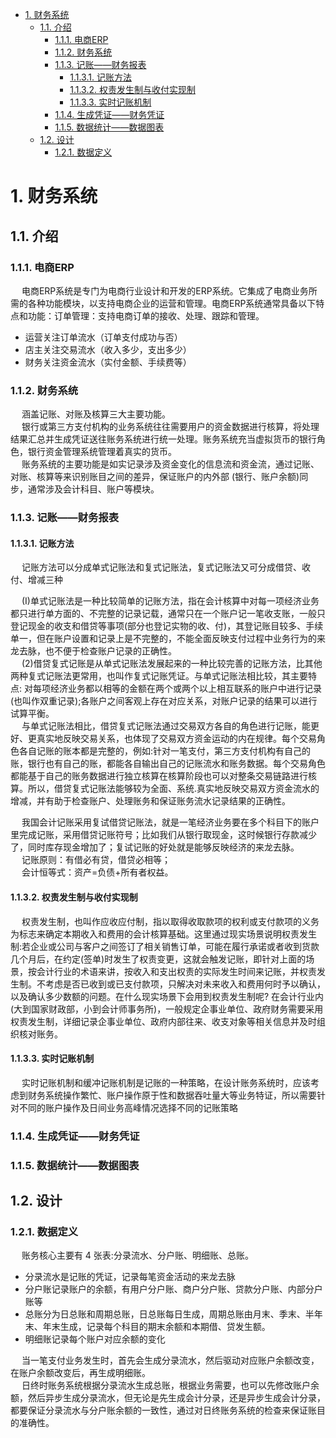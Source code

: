 
<!-- TOC -->

- [1. 财务系统](#1-财务系统)
    - [1.1. 介绍](#11-介绍)
        - [1.1.1. 电商ERP](#111-电商erp)
        - [1.1.2. 财务系统](#112-财务系统)
        - [1.1.3. 记账——财务报表](#113-记账财务报表)
            - [1.1.3.1. 记账方法](#1131-记账方法)
            - [1.1.3.2. 权责发生制与收付实现制](#1132-权责发生制与收付实现制)
            - [1.1.3.3. 实时记账机制](#1133-实时记账机制)
        - [1.1.4. 生成凭证——财务凭证](#114-生成凭证财务凭证)
        - [1.1.5. 数据统计——数据图表](#115-数据统计数据图表)
    - [1.2. 设计](#12-设计)
        - [1.2.1. 数据定义](#121-数据定义)

<!-- /TOC -->

# 1. 财务系统 

## 1.1. 介绍
### 1.1.1. 电商ERP  
&emsp; 电商ERP系统是专门为电商行业设计和开发的ERP系统。它集成了电商业务所需的各种功能模块，以支持电商企业的运营和管理。电商ERP系统通常具备以下特点和功能：订单管理：支持电商订单的接收、处理、跟踪和管理。  

* 运营关注订单流水（订单支付成功与否）
* 店主关注交易流水（收入多少，支出多少）
* 财务关注资金流水（实付金额、手续费等）

### 1.1.2. 财务系统  
&emsp; 涵盖记账、对账及核算三大主要功能。  
&emsp; 银行或第三方支付机构的业务系统往往需要用户的资金数据进行核算，将处理结果汇总并生成凭证送往账务系统进行统一处理。账务系统充当虚拟货币的银行角色，银行资金管理系统管理着真实的货币。  
&emsp; 账务系统的主要功能是如实记录涉及资金变化的信息流和资金流，通过记账、对账、核算等来识别账目之间的差异，保证账户的内外部 (银行、账户余额)同步，通常涉及会计科目、账户等模块。 



### 1.1.3. 记账——财务报表  

#### 1.1.3.1. 记账方法 
&emsp; 记账方法可以分成单式记账法和复式记账法，复式记账法又可分成借贷、收付、增减三种  

&emsp; (I)单式记账法是一种比较简单的记账方法，指在会计核算中对每一项经济业务都只进行单方面的、不完整的记录记载，通常只在一个账户记一笔收支账，一般只登记现金的收支和借贷等事项(部分也登记实物的收、付)，其登记账目较多、手续单一，但在账户设置和记录上是不完整的，不能全面反映支付过程中业务行为的来龙去脉，也不便于检查账户记录的正确性。  
&emsp; (2)借贷复式记账是从单式记账法发展起来的一种比较完善的记账方法，比其他两种复式记账法更常用，也叫作复式记账凭证。与单式记账法相比较，其主要特点: 对每项经济业务都以相等的金额在两个或两个以上相互联系的账户中进行记录(也叫作双重记录);各账户之间客观上存在对应关系，对账户记录的结果可以进行试算平衡。  
&emsp; 与单式记账法相比，借贷复式记账法通过交易双方各自的角色进行记账，能更好、更真实地反映交易关系，也体现了交易双方资金运动的内在规律。每个交易角色各自记账的账本都是完整的，例如:针对一笔支付，第三方支付机构有自己的账，银行也有自己的账，都能各自输出自己的记账流水和账务数据。每个交易角色都能基于自己的账务数据进行独立核算在核算阶段也可以对整条交易链路进行核算。所以，借贷复式记账法能够较为全面、系统.真实地反映交易双方资金流水的增减，并有助于检查账户、处理账务和保证账务流水记录结果的正确性。  


&emsp; 我国会计记账采用复试借贷记账法，就是一笔经济业务要在多个科目下的账户里完成记账，采用借贷记账符号；比如我们从银行取现金，这时候银行存款减少了，同时库存现金增加了；复试记账的好处就是能够反映经济的来龙去脉。  
&emsp; 记账原则：有借必有贷，借贷必相等；  
&emsp; 会计恒等式：资产=负债+所有者权益。  

#### 1.1.3.2. 权责发生制与收付实现制  
&emsp; 权责发生制，也叫作应收应付制，指以取得收取款项的权利或支付款项的义务为标志来确定本期收入和费用的会计核算基础。这里通过现实场景说明权责发生制:若企业或公司与客户之间签订了相关销售订单，可能在履行承诺或者收到货款几个月后，在约定(签单)时发生了权责变更，这就会触发记账，即针对上面的场景，按会计行业的术语来讲，按收入和支出权责的实际发生时间来记账，并权责发生制。不考虑是否已收到或已支付款项，只解决对未来收入和费用何时予以确认，以及确认多少数额的问题。在什么现实场景下会用到权责发生制呢? 在会计行业内(大到国家财政部，小到会计师事务所)，一般规定企事业单位、政府财务需要采用权责发生制，详细记录企事业单位、政府内部往来、收支对象等相关信息并及时组织核对账务。  

#### 1.1.3.3. 实时记账机制  
&emsp; 实时记账机制和缓冲记账机制是记账的一种策略，在设计账务系统时，应该考虑到财务系统操作繁忙、账户操作原于性和数据吞吐量大等业务特证，所以需要针对不同的账户操作及日间业务高峰情况选择不同的记账策略  

### 1.1.4. 生成凭证——财务凭证  


### 1.1.5. 数据统计——数据图表    


## 1.2. 设计  

### 1.2.1. 数据定义
&emsp; 账务核心主要有 4 张表:分录流水、分户账、明细账、总账。  

* 分录流水是记账的凭证，记录每笔资金活动的来龙去脉
* 分户账记录账户的余额，有用户分户账、商户分户账、贷款分户账、内部分户账等
* 总账分为日总账和周期总账，日总账每日生成，周期总账由月末、季末、半年末、年末生成，记录每个科目的期末余额和本期借、贷发生额。  
* 明细账记录每个账户对应余额的变化  

&emsp; 当一笔支付业务发生时，首先会生成分录流水，然后驱动对应账户余额改变，在账户余额改变后，再生成明细账。  
&emsp; 日终时账务系统根据分录流水生成总账，根据业务需要，也可以先修改账户余额，然后异步生成分录流水，但无论是先生成会计分录，还是异步生成会计分录，都要保证分录流水与分户账余额的一致性，通过对日终账务系统的检查来保证账目的准确性。  

